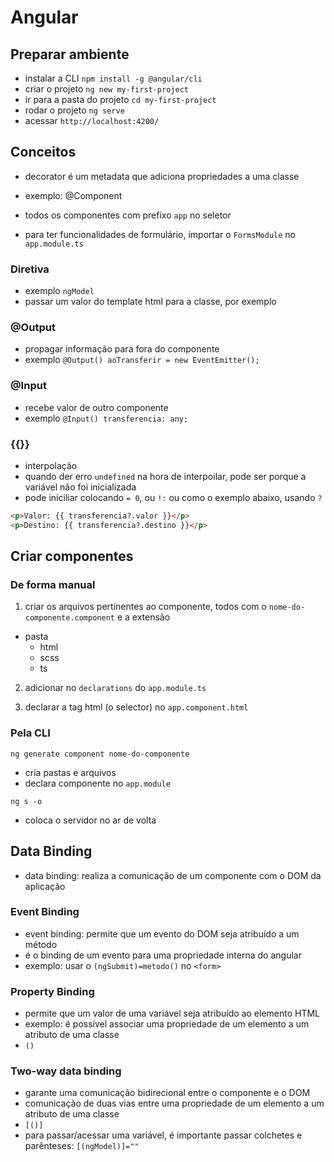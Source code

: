 # Angular

## Preparar ambiente

- instalar a CLI `npm install -g @angular/cli`
- criar o projeto `ng new my-first-project`
- ir para a pasta do projeto `cd my-first-project`
- rodar o projeto `ng serve`
- acessar `http://localhost:4200/`

## Conceitos

- decorator é um metadata que adiciona propriedades a uma classe
- exemplo: @Component

- todos os componentes com prefixo `app` no seletor

- para ter funcionalidades de formulário, importar o `FormsModule` no `app.module.ts`

### Diretiva

- exemplo `ngModel`
- passar um valor do template html para a classe, por exemplo

### @Output

- propagar informação para fora do componente
- exemplo `@Output() aoTransferir = new EventEmitter();`

### @Input

- recebe valor de outro componente
- exemplo `@Input() transferencia: any;`

### {{}}

- interpolação
- quando der erro `undefined` na hora de interpoilar, pode ser porque a variável não foi inicializada
- pode iniciliar colocando `= 0`, ou `!:` ou como o exemplo abaixo, usando `?`

```html
<p>Valor: {{ transferencia?.valor }}</p>
<p>Destino: {{ transferencia?.destino }}</p>
```

## Criar componentes 

### De forma manual

1. criar os arquivos pertinentes ao componente, todos com o `nome-do-componente.component` e a extensão

- pasta
    - html
    - scss
    - ts

2. adicionar no `declarations` do `app.module.ts`

3. declarar a tag html (o selector) no `app.component.html`

### Pela CLI

`ng generate component nome-do-componente`

- cria pastas e arquivos
- declara componente no `app.module`

`ng s -o`

- coloca o servidor no ar de volta

## Data Binding

- data binding: realiza a comunicação de um componente com o DOM da aplicação

### Event Binding

- event binding: permite que um evento do DOM seja atribuído a um método
- é o binding de um evento para uma propriedade interna do angular
- exemplo: usar o `(ngSubmit)=metodo()` no `<form>`

### Property Binding

- permite que um valor de uma variável seja atribuído ao elemento HTML
- exemplo: é possível associar uma propriedade de um elemento a um atributo de uma classe
- `()`

### Two-way data binding

- garante uma comunicação bidirecional entre o componente e o DOM
- comunicação de duas vias entre uma propriedade de um elemento a um atributo de uma classe
- `[()]`
- para passar/acessar uma variável, é importante passar colchetes e parênteses: `[(ngModel)]=""`


